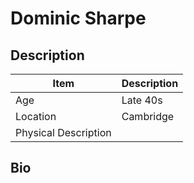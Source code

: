 # Dominic Sharpe

## Description

Item | Description
---- | -----------
Age | Late 40s
Location | Cambridge
Physical Description |

## Bio
